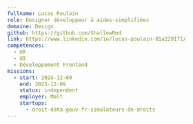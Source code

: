 ```yaml
---
fullname: Lucas Poulain
role: Designer développeur à aides-simplifiées
domaine: Design
github: https://github.com/ShallowRed
link: https://www.linkedin.com/in/lucas-poulain-81a229171/
competences:
  - UX
  - UI
  - Développement Frontend
missions:
  - start: 2024-12-09
    end: 2025-12-09
    status: independent
    employer: Malt
    startups:
      - droit-data-gouv-fr-simulateurs-de-droits
---
```

